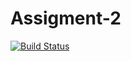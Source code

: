 # Assigment-2
[![Build Status](https://travis-ci.org/DavideSut/Assigment-2.svg?branch=main)](https://travis-ci.org/DavideSut/Assigment-2)
